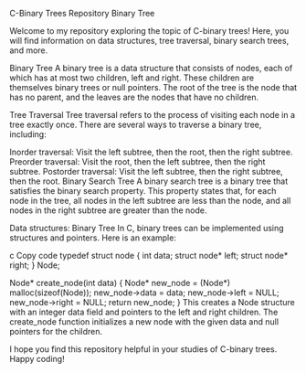 C-Binary Trees Repository
Binary Tree

Welcome to my repository exploring the topic of C-binary trees! Here, you will find information on data structures, tree traversal, binary search trees, and more.

Binary Tree
A binary tree is a data structure that consists of nodes, each of which has at most two children, left and right. These children are themselves binary trees or null pointers. The root of the tree is the node that has no parent, and the leaves are the nodes that have no children.

Tree Traversal
Tree traversal refers to the process of visiting each node in a tree exactly once. There are several ways to traverse a binary tree, including:

Inorder traversal: Visit the left subtree, then the root, then the right subtree.
Preorder traversal: Visit the root, then the left subtree, then the right subtree.
Postorder traversal: Visit the left subtree, then the right subtree, then the root.
Binary Search Tree
A binary search tree is a binary tree that satisfies the binary search property. This property states that, for each node in the tree, all nodes in the left subtree are less than the node, and all nodes in the right subtree are greater than the node.

Data structures: Binary Tree
In C, binary trees can be implemented using structures and pointers. Here is an example:

c
Copy code
typedef struct node {
    int data;
    struct node* left;
    struct node* right;
} Node;

Node* create_node(int data) {
    Node* new_node = (Node*) malloc(sizeof(Node));
    new_node->data = data;
    new_node->left = NULL;
    new_node->right = NULL;
    return new_node;
}
This creates a Node structure with an integer data field and pointers to the left and right children. The create_node function initializes a new node with the given data and null pointers for the children.

I hope you find this repository helpful in your studies of C-binary trees. Happy coding!
